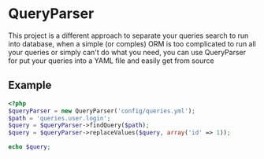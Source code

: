 # QueryParser

This project is a different approach to separate your queries search to run into database, 
when a simple (or comples) ORM is too complicated to run all your queries or simply can't do what you need, 
you can use QueryParser for put your queries into a YAML file and easily get from source

## Example

```php
<?php
$queryParser = new QueryParser('config/queries.yml');
$path = 'queries.user.login';
$query = $queryParser->findQuery($path);
$query = $queryParser->replaceValues($query, array('id' => 1));

echo $query;
```